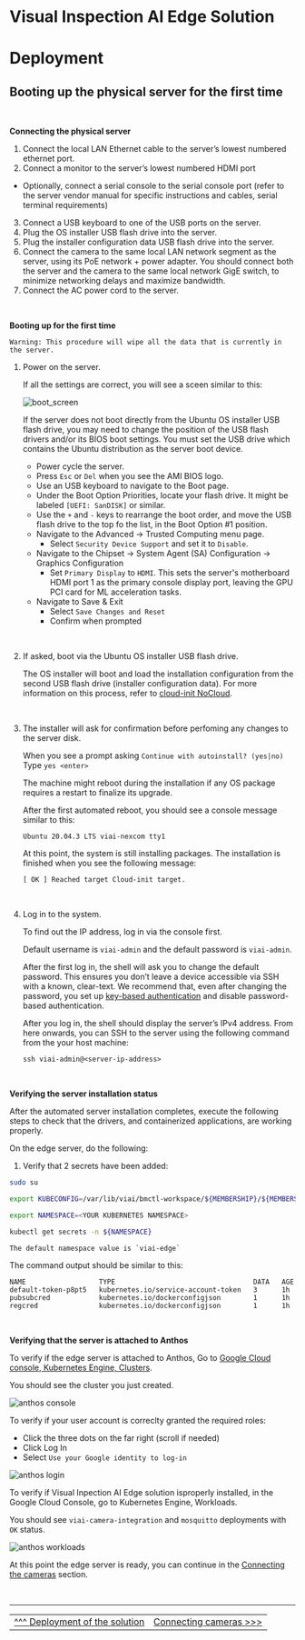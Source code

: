 # Visual Inspection AI Edge Solution

# Deployment

## Booting up the physical server for the first time

<br>

__Connecting the physical server__

1. Connect the local LAN Ethernet cable to the server’s lowest numbered ethernet port.
2. Connect a monitor to the server’s lowest numbered HDMI port
  * Optionally, connect a serial console to the serial console port (refer to the server vendor manual for specific instructions and cables, serial terminal requirements)
3. Connect a USB keyboard to one of the USB ports on the server.
4. Plug the OS installer USB flash drive into the server.
5. Plug the installer configuration data USB flash drive into the server.
6. Connect the camera to the same local LAN network segment as the server, using its PoE network + power adapter. You should connect both the server and the camera to the same local network GigE switch, to minimize networking delays and maximize bandwidth.
7. Connect the AC power cord to the server.

<br>

__Booting up for the first time__

    Warning: This procedure will wipe all the data that is currently in the server.

1. Power on the server.

    If all the settings are correct, you will see a sceen similar to this:

    ![boot_screen](./images/boot.png)
    
    If the server does not boot directly from the Ubuntu OS installer USB flash drive, you may need to change the position of the USB flash drivers and/or its BIOS boot settings. You must set the USB drive which contains the Ubuntu distribution as the server boot device.

    * Power cycle the server.
    * Press `Esc` or `Del` when you see the AMI BIOS logo.
    * Use an USB keyboard to navigate to the Boot page.
    * Under the Boot Option Priorities, locate your flash drive. It might be labeled `[UEFI: SanDISK]` or similar.
    * Use the `+` and `-` keys to rearrange the boot order, and move the USB flash drive to the top fo the list, in the Boot Option #1 position.
    * Navigate to the Advanced -> Trusted Computing menu page.
      * Select `Security Device Support` and set it to `Disable`.
    * Navigate to the Chipset -> System Agent (SA) Configuration -> Graphics Configuration 
      * Set `Primary Display` to `HDMI`. This sets the server's motherboard HDMI port 1 as the primary console display port, leaving the GPU PCI card for ML acceleration tasks.
    * Navigate to Save & Exit
      * Select `Save Changes and Reset`
      * Confirm when prompted

<br>

2. If asked, boot via the Ubuntu OS installer USB flash drive. 

    The OS installer will boot and load the installation configuration from the second USB flash drive (installer configuration data).
    For more information on this process, refer to [cloud-init NoCloud](https://cloudinit.readthedocs.io/en/latest/introduction.html).

<br>

3. The installer will ask for confirmation before perfoming any changes to the server disk.

    When you see a prompt asking `Continue with autoinstall? (yes|no)` <br>
    Type `yes <enter>`

    The machine might reboot during the installation if any OS package requires a restart to finalize its upgrade.

    After the first automated reboot, you should see a console message similar to this:

    `Ubuntu 20.04.3 LTS viai-nexcom tty1`

    At this point, the system is still installing packages. The installation is finished when you see the following message:

    `[ OK ] Reached target Cloud-init target.`

<br>

4. Log in to the system. 

    To find out the IP address, log in via the console first.

    Default username is `viai-admin` and the default password is `viai-admin`.

    After the first log in, the shell will ask you to change the default password. This ensures you don’t leave a device accessible via SSH with a known, clear-text. We recommend that, even after changing the password, you set up [key-based authentication](https://www.ssh.com/academy/ssh/public-key-authentication) and disable password-based authentication.

    After you log in, the shell should display the server’s IPv4 address. From here onwards, you can SSH to the server using the following command from the your host machine:

  	`ssh viai-admin@<server-ip-address>`

<br>

__Verifying the server installation status__

After the automated server installation completes, execute the following steps to check that the drivers, and containerized applications, are working properly.

On the edge server, do the following:

1. Verify that 2 secrets have been added:

```bash
sudo su

export KUBECONFIG=/var/lib/viai/bmctl-workspace/${MEMBERSHIP}/${MEMBERSHIP}-kubeconfig

export NAMESPACE=<YOUR KUBERNETES NAMESPACE>

kubectl get secrets -n ${NAMESPACE}
```

    The default namespace value is `viai-edge`

The command output should be similar to this:

```
NAME                  TYPE                                  DATA   AGE
default-token-p8pt5   kubernetes.io/service-account-token   3      1h
pubsubcred            kubernetes.io/dockerconfigjson        1      1h
regcred               kubernetes.io/dockerconfigjson        1      1h
```


<br>

__Verifying that the server is attached to Anthos__

To verify if the edge server is attached to Anthos, Go to [Google Cloud console, Kubernetes Engine, Clusters](https://console.cloud.google.com/anthos/clusters). 

You should see the cluster you just created.

![anthos console](./images/anthosconsole.png)

To verify if your user account is correclty granted the required roles:

* Click the three dots on the far right (scroll if needed)
* Click Log In
* Select `Use your Google identity to log-in`

![anthos login](./images/anthoslogin.png)

To verify if Visual Inpection AI Edge solution isproperly installed, in the Google Cloud Console, go to Kubernetes Engine, Workloads.

You should see `viai-camera-integration` and `mosquitto` deployments with `OK` status.

![anthos workloads](./images/anthosworkloads.png)

At this point the edge server is ready, you can continue in the [Connecting the cameras](./connectingcameras.md) section.

</br>

___

<table width="100%">
<tr><td><a href="./deployedge.md">^^^ Deployment of the solution</td><td><a href="./connectingcameras.md">Connecting cameras >>></td></tr>
</table>
